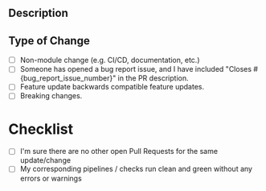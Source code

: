 ## Description

<!--
>Thank you for your contribution!
> Please include a summary of the change and which issue is fixed.
> Please also include the context.
> List any dependencies that are required for this change.

Fixes #123
Closes #456
-->

## Type of Change

<!-- Use the check-boxes [x] on the options that are relevant. -->

- [ ] Non-module change (e.g. CI/CD, documentation, etc.)
- [ ] Someone has opened a bug report issue, and I have included "Closes #{bug_report_issue_number}" in the PR description.
- [ ] Feature update backwards compatible feature updates.
- [ ] Breaking changes.

# Checklist

- [ ] I'm sure there are no other open Pull Requests for the same update/change
- [ ] My corresponding pipelines / checks run clean and green without any errors or warnings
